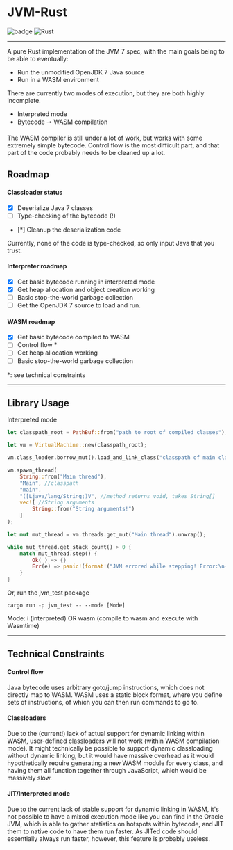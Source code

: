 # JVM-Rust

![badge](https://img.shields.io/badge/version-0.1.0-f39f37) ![Rust](https://github.com/Birbe/jvm/workflows/Rust/badge.svg)

___

A pure Rust implementation of the JVM 7 spec, with the main goals being to be able to eventually:

- Run the unmodified OpenJDK 7 Java source
- Run in a WASM environment

There are currently two modes of execution, but they are both highly incomplete.

- Interpreted mode
- Bytecode 🠖 WASM compilation

The WASM compiler is still under a lot of work, but works with some extremely simple bytecode. Control flow is the
most difficult part, and that part of the code probably needs to be cleaned up a lot.

## Roadmap

#### Classloader status

- [x] Deserialize Java 7 classes
- [ ] Type-checking of the bytecode (!)
- [*] Cleanup the deserialization code

Currently, none of the code is type-checked, so only input Java that you trust.

#### Interpreter roadmap

- [x] Get basic bytecode running in interpreted mode
- [x] Get heap allocation and object creation working
- [ ] Basic stop-the-world garbage collection
- [ ] Get the OpenJDK 7 source to load and run.
  
#### WASM roadmap

- [x] Get basic bytecode compiled to WASM
- [ ] Control flow *
- [ ] Get heap allocation working
- [ ] Basic stop-the-world garbage collection

*: see technical constraints

---

## Library Usage

Interpreted mode

```Rust
let classpath_root = PathBuf::from("path to root of compiled classes");

let vm = VirtualMachine::new(classpath_root);

vm.class_loader.borrow_mut().load_and_link_class("classpath of main class");

vm.spawn_thread(
    String::from("Main thread"), 
    "Main", //classpath
    "main", 
    "([Ljava/lang/String;)V", //method returns void, takes String[]
    vec![ //String arguments
        String::from("String arguments!")
    ]
);

let mut mut_thread = vm.threads.get_mut("Main thread").unwrap();

while mut_thread.get_stack_count() > 0 {
    match mut_thread.step() {
        Ok(_) => {}
        Err(e) => panic!(format!("JVM errored while stepping! Error:\n{:?}", e))
    }
}
```

Or, run the jvm_test package

```
cargo run -p jvm_test -- --mode [Mode]
```

Mode: i (interpreted) OR wasm (compile to wasm and execute with Wasmtime)

---

## Technical Constraints

#### Control flow

Java bytecode uses arbitrary goto/jump instructions, which does not directly
map to WASM. WASM uses a static block format, where you define sets of instructions,
of which you can then run commands to go to.

#### Classloaders

Due to the (current!) lack of actual support for dynamic linking within WASM,
user-defined classloaders will not work (within WASM compilation mode). It might technically be possible
to support dynamic classloading without dynamic linking, but it would have massive
overhead as it would hypothetically require generating a new WASM
module for every class, and having them all function together through JavaScript, which would be massively slow.

#### JIT/Interpreted mode

Due to the current lack of stable support for dynamic linking in WASM,
it's not possible to have a mixed execution mode like you can find in the Oracle JVM,
which is able to gather statistics on hotspots within bytecode, and JIT them to native code
to have them run faster. As JITed code should essentially always run faster, however, this feature is probably useless.